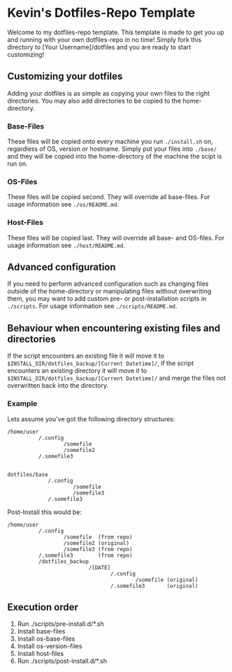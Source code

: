 # Kevin's Dotfiles-Repo Template

Welcome to my dotfiles-repo template. This template is made to get you up and running with your own dotfiles-repo in no time! Simply fork this directory to \[Your Username\]/dotfiles and you are ready to start customizing!




## Customizing your dotfiles

Adding your dotfiles is as simple as copying your own files to the right directories. You may also add directories to be copied to the home-directory.

### Base-Files

These files will be copied onto every machine you run `./install.sh` on, regardless of OS, version or hostname. Simply put your files into `./base/` and they will be copied into the home-directory of the machine the scipt is run on.

### OS-Files

These files will be copied second. They will override all base-files. For usage information see `./os/README.md`.

### Host-Files

These files will be copied last. They will override all base- and OS-files. For usage information see `./host/README.md`.

## Advanced configuration

If you need to perform advanced configuration such as changing files outside of the home-directory or manipulating files without overwriting them, you may want to add custom pre- or post-installation scripts in `./scripts`. For usage information see `./scripts/README.md`.




## Behaviour when encountering existing files and directories

If the script encounters an existing file it will move it to `$INSTALL_DIR/dotfiles_backup/[Current Datetime]/`, if the script encounters an existing directory it will move it to `$INSTALL_DIR/dotfiles_backup/[Current Datetime]/` and merge the files not overwritten back into the directory.

### Example

Lets assume you've got the following directory structures:

```
/home/user
          /.config
                  /somefile
                  /somefile2
          /.somefile3


dotfiles/base
             /.config
                     /somefile
                     /somefile3
             /.somefile3
```

Post-Install this would be:

```
/home/user
          /.config
                  /somefile  (from repo)
                  /somefile2 (original)
                  /somefile3 (from repo)
          /.somefile3        (from repo)
          /dotfiles_backup
                          /[DATE]
                                 /.config
                                         /somefile (original)
                                 /.somefile3       (original)
```




## Execution order

1. Run ./scripts/pre-install.d/*.sh
2. Install base-files
3. Install os-base-files
4. Install os-version-files
5. Install host-files
6. Run ./scripts/post-install.d/*.sh
